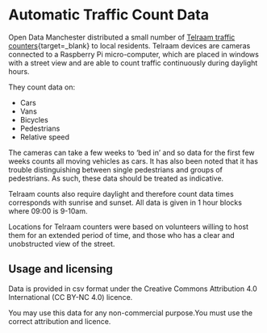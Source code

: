 # Automatic Traffic Count Data

Open Data Manchester distributed a small number of [Telraam traffic counters](https://telraam.net/){target=_blank} to local residents. Telraam devices are cameras connected to a Raspberry Pi micro-computer, which are placed in windows with a street view and are able to count traffic continuously during daylight hours.

They count data on:

* Cars
* Vans
* Bicycles
* Pedestrians
* Relative speed

The cameras can take a few weeks to ‘bed in’ and so data for the first few weeks counts all moving vehicles as cars. It has also been noted that it has trouble distinguishing between single pedestrians and groups of pedestrians. As such, these data should be treated as indicative.

Telraam counts also require daylight and therefore count data times corresponds with sunrise and sunset. All data is given in 1 hour blocks where 09:00 is 9-10am.

Locations for Telraam counters were based on volunteers willing to host them for an extended period of time, and those who has a clear and unobstructed view of the street.

## Usage and licensing

Data is provided in csv format under the Creative Commons Attribution 4.0 International (CC BY-NC 4.0) licence.

You may use this data for any non-commercial purpose.You must use the correct attribution and licence.